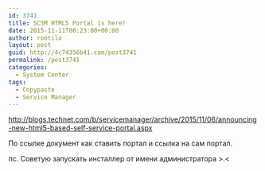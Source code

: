 ```yaml
---
id: 3741
title: SCSM HTML5 Portal is here!
date: 2015-11-11T00:23:00+00:00
author: rootilo
layout: post
guid: http://4c74356b41.com/post3741
permalink: /post3741
categories:
  - System Center
tags:
  - Copypaste
  - Service Manager
---
```

http://blogs.technet.com/b/servicemanager/archive/2015/11/06/announcing-new-html5-based-self-service-portal.aspx

По ссылке документ как ставить портал и ссылка на сам портал.
  
пс. Советую запускать инсталлер от имени администратора >.<